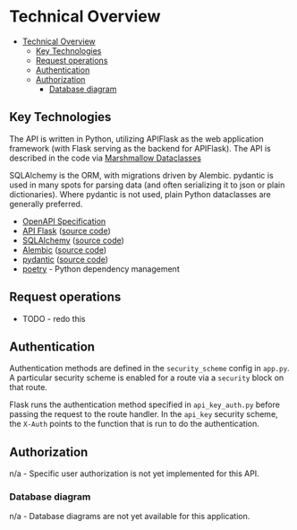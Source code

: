 # Technical Overview

- [Technical Overview](#technical-overview)
  - [Key Technologies](#key-technologies)
  - [Request operations](#request-operations)
  - [Authentication](#authentication)
  - [Authorization](#authorization)
    - [Database diagram](#database-diagram)

## Key Technologies

The API is written in Python, utilizing APIFlask as the web application
framework (with Flask serving as the backend for APIFlask). The API is
described in the code via [Marshmallow Dataclasses](https://apiflask.com/schema/#use-dataclass-as-data-schema)

SQLAlchemy is the ORM, with migrations driven by Alembic. pydantic is used in
many spots for parsing data (and often serializing it to json or plain
dictionaries). Where pydantic is not used, plain Python dataclasses are
generally preferred.

- [OpenAPI Specification][oas-docs]
- [API Flask][apiflask-home] ([source code][apiflask-src])
- [SQLAlchemy][sqlalchemy-home] ([source code][sqlalchemy-src])
- [Alembic][alembic-home] ([source code][alembic-src])
- [pydantic][pydantic-home] ([source code][pydantic-src])
- [poetry](https://python-poetry.org/docs/) - Python dependency management

[oas-docs]: http://spec.openapis.org/oas/v3.0.3

[apiflask-home]: https://apiflask.com/
[apiflask-src]: https://github.com/apiflask/apiflask

[pydantic-home]:https://pydantic-docs.helpmanual.io/
[pydantic-src]: https://github.com/samuelcolvin/pydantic/

[sqlalchemy-home]: https://www.sqlalchemy.org/
[sqlalchemy-src]: https://github.com/sqlalchemy/sqlalchemy

[alembic-home]: https://alembic.sqlalchemy.org/en/latest/
[alembic-src]: https://github.com/sqlalchemy/alembic

## Request operations

- TODO - redo this

## Authentication

Authentication methods are defined in the `security_scheme` config in
`app.py`. A particular security scheme is enabled for a route via a
`security` block on that route.

Flask runs the authentication method specified in `api_key_auth.py`
before passing the request to the route handler. 
In the `api_key` security scheme, the `X-Auth` points to the
function that is run to do the authentication.

## Authorization
n/a - Specific user authorization is not yet implemented for this API.

### Database diagram
n/a - Database diagrams are not yet available for this application.
